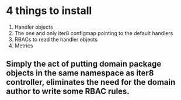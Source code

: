 # 4 things to install
1. Handler objects
2. The one and only iter8 configmap pointing to the default handlers
3. RBACs to read the handler objects
4. Metrics

## Simply the act of putting domain package objects in the same namespace as iter8 controller, eliminates the need for the domain author to write some RBAC rules.
